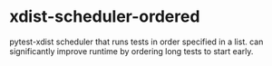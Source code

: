 # xdist-scheduler-ordered

pytest-xdist scheduler that runs tests in order specified in a list. can significantly improve runtime by ordering long tests to start early. 
